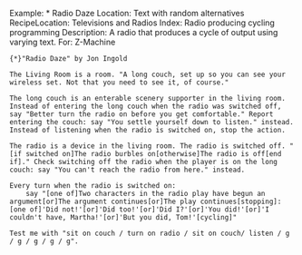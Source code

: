 Example: * Radio Daze
Location: Text with random alternatives
RecipeLocation: Televisions and Radios
Index: Radio producing cycling programming
Description: A radio that produces a cycle of output using varying text.
For: Z-Machine

  

``` inform7
{*}"Radio Daze" by Jon Ingold

The Living Room is a room. "A long couch, set up so you can see your wireless set. Not that you need to see it, of course."

The long couch is an enterable scenery supporter in the living room. Instead of entering the long couch when the radio was switched off, say "Better turn the radio on before you get comfortable." Report entering the couch: say "You settle yourself down to listen." instead. Instead of listening when the radio is switched on, stop the action.

The radio is a device in the living room. The radio is switched off. "[if switched on]The radio burbles on[otherwise]The radio is off[end if]." Check switching off the radio when the player is on the long couch: say "You can't reach the radio from here." instead.

Every turn when the radio is switched on:
	say "[one of]Two characters in the radio play have begun an argument[or]The argument continues[or]The play continues[stopping]: [one of]'Did not!'[or]'Did too!'[or]'Did I?'[or]'You did!'[or]'I couldn't have, Martha!'[or]'But you did, Tom!'[cycling]"

Test me with "sit on couch / turn on radio / sit on couch/ listen / g / g / g / g / g".
```

